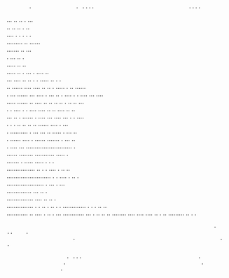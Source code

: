            .              . ....                              ....             
 ...         ..             .. .                              ...               
   ..         ..             ..                              . ..               
    ....                      .                             .  .   .  .         
.........                                                  .. ......            
        .......                                           .. ...                
               .                          ...       ..                   .      
                                           .....     ..                ..       
                     .....        ..   .    ... .   ....             ..         
               ...  ....      .. ..   . .    .....  .. .           .            
       ..  ......  ....     .... .. ..  .    .....  . ..     ......             
.    ...  ......  ...      ....  .  ... ..  . ....  . .  ....  ...  ....        
 .....   ......   ..     ....        .. ..  .. ..  .  .. ..        ...          
 . .     ....     .  .  ....         ....  ..  ..  .... ..      ..              
         ...     ..  .  ......  .    ....  ... .... ... . . ....                
.        . .     ..    ..  .. ..     ......   ....    .   ...                   
.   ..........  . ... ...    ..     ..... .         ...  ..                     
.  ...... .... . ......          ....... .         ...  ..                      
. ....     ...  ..........................                .                     
......   ........  ...........    .....                    .                    
.......   . .....  .....                         .      .   .                   
................     ..     .        . ....      .     ..   ..                  
.........................  .  .        ....     .      ..    .                  
.....................   .    ...              .        ...                      
..............                  ...         ..              .                   
...............            ....           ..                ..           .      
...............              . .         ..  .             ..             .    .
.............                . .        .  ..              ..                   
............     ..      ....  .          ..                .                ...
............           ...     .    ..   ..                 ..          ........
.... ....   ....     ..         .  ..                                  .........
  ..      .                     .                                               
                                                                                
                                                                      .  ..    .
                         .                                              .      .
                                                                                
                       . ...                                     .              
                      .                                           .             
                     .                                                          
